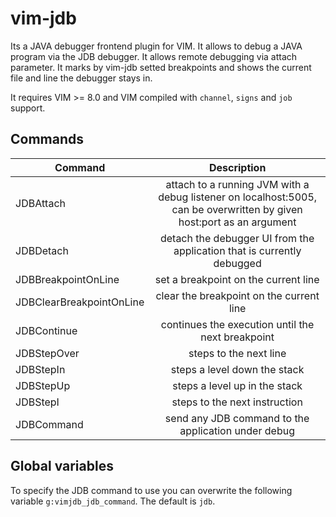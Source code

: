 # vim-jdb

Its a JAVA debugger frontend plugin for VIM. It allows to debug a JAVA program via the JDB debugger. It allows remote debugging via attach parameter.
It marks by vim-jdb setted breakpoints and shows the current file and line the debugger stays in.

It requires VIM >= 8.0 and VIM compiled with `channel`, `signs` and `job` support.


## Commands
|Command|Description|
| ------------- |:-------------:|
|JDBAttach|attach to a running JVM with a debug listener on localhost:5005, can be overwritten by given host:port as an argument|
|JDBDetach|detach the debugger UI from the application that is currently debugged|
|JDBBreakpointOnLine|set a breakpoint on the current line|
|JDBClearBreakpointOnLine|clear the breakpoint on the current line|
|JDBContinue|continues the execution until the next breakpoint|
|JDBStepOver|steps to the next line|
|JDBStepIn|steps a level down the stack|
|JDBStepUp|steps a level up in the stack|
|JDBStepI|steps to the next instruction|
|JDBCommand|send any JDB command to the application under debug|

## Global variables

To specify the JDB command to use you can overwrite the following variable `g:vimjdb_jdb_command`. The default is `jdb`.
